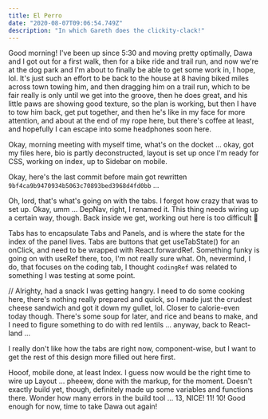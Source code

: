 ```yaml
---
title: El Perro
date: "2020-08-07T09:06:54.749Z"
description: "In which Gareth does the clickity-clack!"
---
```


Good morning! I've been up since 5:30 and moving pretty optimally, Dawa and I got out for a first walk, then for a bike ride and trail run, and now we're at the dog park and I'm about to finally be able to get some work in, I hope, lol. It's just such an effort to be back to the house at 8 having biked miles across town towing him, and then dragging him on a trail run, which to be fair really is only until we get into the groove, then he does great, and his little paws are showing good texture, so the plan is working, but then I have to tow him back, get put together, and then he's like in my face for more attention, and about at the end of my rope here, but there's coffee at least, and hopefully I can escape into some headphones soon here.

Okay, morning meeting with myself time, what's on the docket ... okay, got my files here, bio is partly deconstructed, layout is set up once I'm ready for CSS, working on index, up to Sidebar on mobile.

Okay, here's the last commit before main got rewritten `9bf4ca9b9470934b5063c70893bed3968d4fd0bb` ...

Oh, lord, that's what's going on with the tabs. I forgot how crazy that was to set up. Okay, umm ... DepNav, right, I renamed it. This thing needs wiring up a certain way, though. Back inside we get, working out here is too difficult 🤣

Tabs has to encapsulate Tabs and Panels, and is where the state for the index of the panel lives. Tabs are buttons that get useTabState() for an onClick, and need to be wrapped with React.forwardRef. Something funky is going on with useRef there, too, I'm not really sure what. Oh, nevermind, I do, that focuses on the coding tab, I thought `codingRef` was related to something I was testing at some point.

// Alrighty, had a snack I was getting hangry. I need to do some cooking here, there's nothing really prepared and quick, so I made just the crudest cheese sandwich and got it down my gullet, lol. Closer to calorie-even today though. There's some soup for later, and rice and beans to make, and I need to figure something to do with red lentils ... anyway, back to React-land ...

I really don't like how the tabs are right now, component-wise, but I want to get the rest of this design more filled out here first.

Hooof, mobile done, at least Index. I guess now would be the right time to wire up Layout ... pheeew, done with the markup, for the moment. Doesn't exactly build yet, though, definitely made up some variables and functions there. Wonder how many errors in the build tool ... 13, NICE! 11! 10! Good enough for now, time to take Dawa out again!
